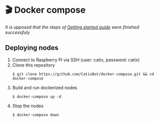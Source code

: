 # 🎬 Docker compose

_It is upposed that the steps of [Getting started guide](https://github.com/CatixBot/getting-started-guide) were finished successfuly_

## Deploying nodes

1. Connect to Raspberry Pi via SSH (user: catix, password: catix)
2. Clone this repository
    ```
    $ git clone https://github.com/CatixBot/docker-compose.git && cd docker-compose
    ```
3. Build and run dockerized nodes
    ```
    $ docker-compose up -d
    ```
4. Stop the nodes
    ```
    $ docker-compose down
    ```